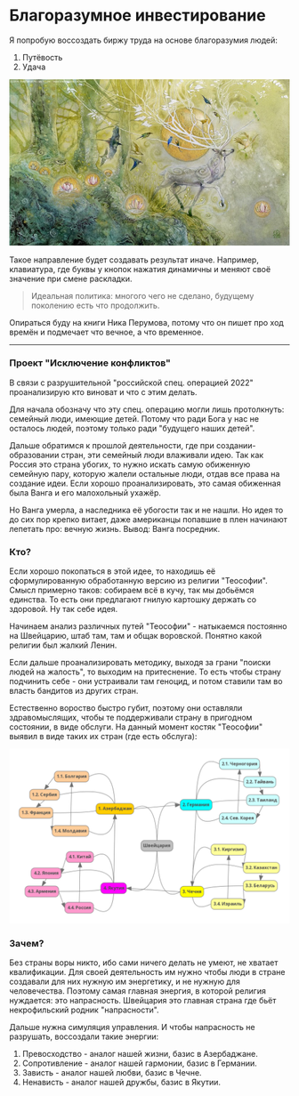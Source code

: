 # Благоразумное инвестирование

Я попробую воссоздать биржу труда на основе благоразумия людей:
1. Путёвость
2. Удача

![](../../Картинки/deer.jpg)

Такое направление будет создавать результат иначе. Например, клавиатура, где буквы у кнопок нажатия динамичны и меняют своё значение при смене раскладки.

> Идеальная политика: многого чего не сделано, будущему поколению есть что продолжить.

Опираться буду на книги Ника Перумова, потому что он пишет про ход времён и подмечает что вечное, а что временное.

---------------------------------

### Проект "Исключение конфликтов"

В связи с разрушительной "российской спец. операцией 2022" проанализирую кто виноват и что с этим делать.

Для начала обозначу что эту спец. операцию могли лишь протолкнуть: семейный люди, имеющие детей. Потому что ради Бога у нас не осталось людей, поэтому только ради "будущего наших детей".

Дальше обратимся к прошлой деятельности, где при создании-образовании стран, эти семейный люди влаживали идею. Так как Россия это страна убогих, то нужно искать самую обиженную семейную пару, которую жалели остальные люди, отдав все права на создание идеи. Если хорошо проанализировать, это самая обиженная была Ванга и его малохольный ухажёр.

Но Ванга умерла, а наследника её убогости так и не нашли. Но идея то до сих пор крепко витает, даже американцы попавшие в плен начинают лепетать про: вечную жизнь. Вывод: Ванга посредник.

### Кто?

Если хорошо покопаться в этой идее, то находишь её сформулированную обработанную версию из религии "Теософии". Смысл примерно таков: собираем всё в кучу, так мы добьёмся единства. То есть они предлагают гнилую картошку держать со здоровой. Ну так себе идея.

Начинаем анализ различных путей "Теософии" - натыкаемся постоянно на Швейцарию, штаб там, там и общак воровской. Понятно какой религии был жалкий Ленин.

Если дальше проанализировать методику, выходя за грани "поиски людей на жалость", то выходим на притеснение. То есть чтобы страну подчинить себе - они устраивали там геноцид, и потом ставили там во власть бандитов из других стран.

Естественно вороство быстро губит, поэтому они оставляли здравомыслящих, чтобы те поддерживали страну в пригодном состоянии, в виде обслуги. На данный момент костяк "Теософии" выявил в виде таких их стран (где есть обслуга):

![](./Картинки/bad_contry.png)

### Зачем?

Без страны воры никто, ибо сами ничего делать не умеют, не хватает квалификации. Для своей деятельность им нужно чтобы люди в стране создавали для них нужную им энергетику, и не нужную для человечества. Поэтому самая главная энергия, в которой религия нуждается: это напрасность. Швейцария это главная страна где бьёт некрофильский родник "напрасности". 

Дальше нужна симуляция управления. И чтобы напрасность не разрушать, воссоздали такие энергии:
1. Превосходство - аналог нашей жизни, базис в Азербаджане.
2. Сопротивление - аналог нашей гармонии, базис в Германии.
3. Зависть - аналог нашей любви, базис в Чечне.
4. Ненависть - аналог нашей дружбы, базис в Якутии.